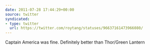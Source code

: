 ```yaml
---
date: 2011-07-28 17:44:29+00:00
source: twitter
syndicated:
- type: twitter
  url: https://twitter.com/roytang/statuses/96637161473966080/
---
```


Captain America was fine. Definitely better than Thor/Green Lantern